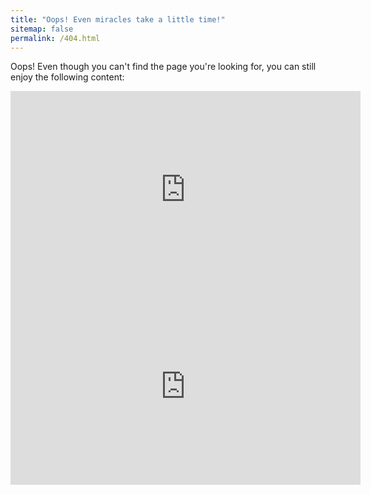 ```yaml
---
title: "Oops! Even miracles take a little time!"
sitemap: false
permalink: /404.html
---
```


Oops! Even though you can't find the page you're looking for, you can still enjoy the following content:

<div style="text-align: center; font-size: 2em;">
  <iframe width="560" height="315" src="https://www.youtube.com/embed/dQw4w9WgXcQ" frameborder="0" allow="accelerometer; autoplay; encrypted-media; gyroscope; picture-in-picture" allowfullscreen></iframe>
</div>
<div style="text-align: center; font-size: 2em;">
  <iframe width="560" height="315" src="https://www.youtube.com/watch?v=qAZXRxUogUQ" frameborder="0" allow="accelerometer; autoplay; encrypted-media; gyroscope; picture-in-picture" allowfullscreen></iframe>
</div>
